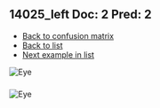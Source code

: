 ## 14025_left Doc: 2 Pred: 2
- [Back to confusion matrix](https://github.com/juliandewit/kaggle_retinopathy/blob/master/matrix.md)
- [Back to list](https://github.com/juliandewit/kaggle_retinopathy/blob/master/lists/22/list.md)
- [Next example in list](https://github.com/juliandewit/kaggle_retinopathy/blob/master/lists/22/14/14045_left.md)

![Eye](https://retinopaty.blob.core.windows.net/size1024/14025_left_2.jpeg)

### 

![Eye]()
